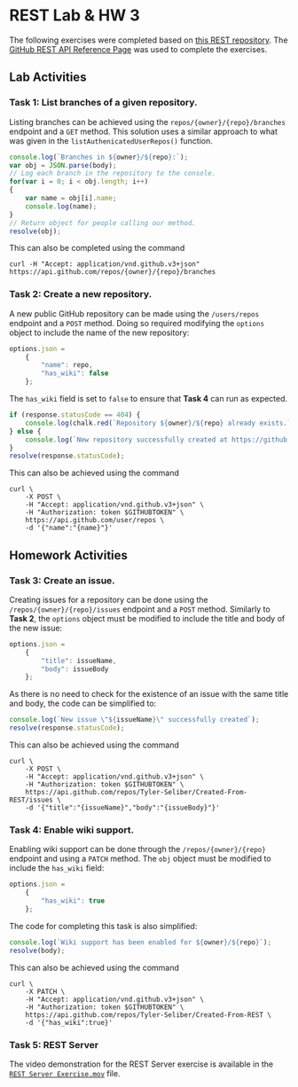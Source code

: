 # REST Lab & HW 3
The following exercises were completed based on [this REST repository](https://github.com/yy2111/REST). The [GitHub REST API Reference Page](https://docs.github.com/en/rest/reference) was used to complete the exercises.


## Lab Activities

### Task 1: List branches of a given repository.

Listing branches can be achieved using the `repos/{owner}/{repo}/branches` endpoint and a `GET` method. This solution uses a similar approach to what was given in the `listAuthenicatedUserRepos()` function.
```javascript
console.log(`Branches in ${owner}/${repo}:`);
var obj = JSON.parse(body);
// Log each branch in the repository to the console.
for(var i = 0; i < obj.length; i++)
{
	var name = obj[i].name;
	console.log(name);
}
// Return object for people calling our method.
resolve(obj);
```

This can also be completed using the command

`curl -H "Accept: application/vnd.github.v3+json" https://api.github.com/repos/{owner}/{repo}/branches`

### Task 2: Create a new repository.
A new public GitHub repository can be made using the `/users/repos` endpoint and a `POST` method. Doing so required modifying the `options` object to include the name of the new repository:

```javascript
options.json = 
    {
		"name": repo,
		"has_wiki": false
	};
```

The `has_wiki` field is set to `false` to ensure that **Task 4** can run as expected.

```javascript
if (response.statusCode == 404) {
	console.log(chalk.red(`Repository ${owner}/${repo} already exists.`));
} else {
    console.log(`New repository successfully created at https://github.com/${owner}/${repo}`);
}
resolve(response.statusCode);
```

This can also be achieved using the command

```
curl \
    -X POST \ 
    -H "Accept: application/vnd.github.v3+json" \ 
    -H "Authorization: token $GITHUBTOKEN" \ 
    https://api.github.com/user/repos \ 
    -d '{"name":"{name}"}'
```

## Homework Activities

### Task 3: Create an issue.
Creating issues for a repository can be done using the `/repos/{owner}/{repo}/issues` endpoint and a `POST` method. Similarly to **Task 2**, the `options` object must be modified to include the title and body of the new issue:

```javascript
options.json = 
    {
        "title": issueName,
        "body": issueBody
    };
```
As there is no need to check for the existence of an issue with the same title and body, the code can be simplified to:

```javascript
console.log(`New issue \"${issueName}\" successfully created`);
resolve(response.statusCode);
```

This can also be achieved using the command

```
curl \
	-X POST \
 	-H "Accept: application/vnd.github.v3+json" \ 
    -H "Authorization: token $GITHUBTOKEN" \
 	https://api.github.com/repos/Tyler-Seliber/Created-From-REST/issues \
 	-d '{"title":"{issueName}","body":"{issueBody}"}'
```

### Task 4: Enable wiki support.

Enabling wiki support can be done through the `/repos/{owner}/{repo}` endpoint and using a `PATCH` method. The `obj` object must be modified to include the `has_wiki` field:

```javascript
options.json = 
    {
        "has_wiki": true
    };
```

The code for completing this task is also simplified:

```javascript
console.log(`Wiki support has been enabled for ${owner}/${repo}`);
resolve(body);
```

This can also be achieved using the command

```
curl \
    -X PATCH \
    -H "Accept: application/vnd.github.v3+json" \ 
    -H "Authorization: token $GITHUBTOKEN" \
    https://api.github.com/repos/Tyler-Seliber/Created-From-REST \
    -d '{"has_wiki":true}'
```

### Task 5: REST Server
The video demonstration for the REST Server exercise is available in the [`REST Server Exercise.mov`](https://github.com/Tyler-Seliber/SSW-345/blob/HW3/HW3-345/REST%20Server%20Exercise.mov) file.